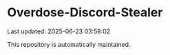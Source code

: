 # Overdose-Discord-Stealer

Last updated: 2025-06-23 03:58:02

This repository is automatically maintained.
